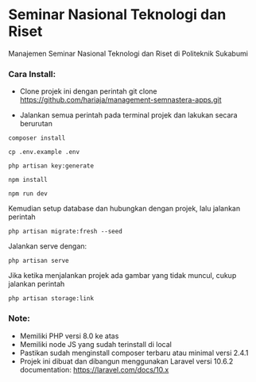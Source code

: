 # Seminar Nasional Teknologi dan Riset
Manajemen Seminar Nasional Teknologi dan Riset di Politeknik Sukabumi

### Cara Install:
- Clone projek ini dengan perintah git clone https://github.com/hariaja/management-semnastera-apps.git
* Jalankan semua perintah pada terminal projek dan lakukan secara berurutan

```
composer install
```

```
cp .env.example .env
```

```
php artisan key:generate
```

```
npm install
```

```
npm run dev
```

Kemudian setup database dan hubungkan dengan projek, lalu jalankan perintah
```
php artisan migrate:fresh --seed
```
Jalankan serve dengan:
```
php artisan serve
```

Jika ketika menjalankan projek ada gambar yang tidak muncul, cukup jalankan perintah
```
php artisan storage:link
```

### Note:
- Memiliki PHP versi 8.0 ke atas
- Memiliki node JS yang sudah terinstall di local
- Pastikan sudah menginstall composer terbaru atau minimal versi 2.4.1
- Projek ini dibuat dan dibangun menggunakan Laravel versi 10.6.2 documentation: https://laravel.com/docs/10.x